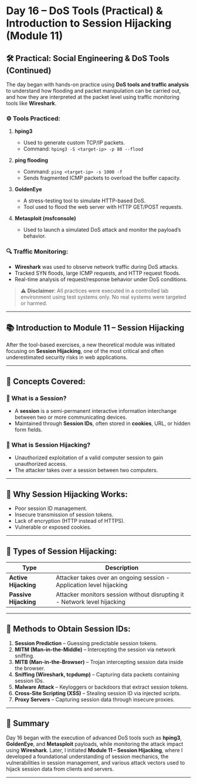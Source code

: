 # Day 16 – DoS Tools (Practical) & Introduction to Session Hijacking (Module 11)

## 🛠️ Practical: Social Engineering & DoS Tools (Continued)

The day began with hands-on practice using **DoS tools and traffic analysis** to understand how flooding and packet manipulation can be carried out, and how they are interpreted at the packet level using traffic monitoring tools like **Wireshark**.

### ⚙️ Tools Practiced:

1. **hping3**
   - Used to generate custom TCP/IP packets.
   - Command: `hping3 -S <target-ip> -p 80 --flood`
   
2. **ping flooding**
   - Command: `ping <target-ip> -s 1000 -f`
   - Sends fragmented ICMP packets to overload the buffer capacity.

3. **GoldenEye**
   - A stress-testing tool to simulate HTTP-based DoS.
   - Tool used to flood the web server with HTTP GET/POST requests.

4. **Metasploit (msfconsole)**
   - Used to launch a simulated DoS attack and monitor the payload’s behavior.

### 🔍 Traffic Monitoring:
- **Wireshark** was used to observe network traffic during DoS attacks.
- Tracked SYN floods, large ICMP requests, and HTTP request floods.
- Real-time analysis of request/response behavior under DoS conditions.

> ⚠️ **Disclaimer**: All practices were executed in a controlled lab environment using test systems only. No real systems were targeted or harmed.

---

## 📚 Introduction to Module 11 – Session Hijacking

After the tool-based exercises, a new theoretical module was initiated focusing on **Session Hijacking**, one of the most critical and often underestimated security risks in web applications.

---

## 📖 Concepts Covered:

### 🔹 What is a Session?
- A **session** is a semi-permanent interactive information interchange between two or more communicating devices.
- Maintained through **Session IDs**, often stored in **cookies**, URL, or hidden form fields.

### 🔹 What is Session Hijacking?
- Unauthorized exploitation of a valid computer session to gain unauthorized access.
- The attacker takes over a session between two computers.

---

## 🧠 Why Session Hijacking Works:
- Poor session ID management.
- Insecure transmission of session tokens.
- Lack of encryption (HTTP instead of HTTPS).
- Vulnerable or exposed cookies.

---

## 🔄 Types of Session Hijacking:

| Type | Description |
|------|-------------|
| **Active Hijacking** | Attacker takes over an ongoing session - Application level hijacking |
| **Passive Hijacking** | Attacker monitors session without disrupting it - Network level hijacking |

---

## 🧪 Methods to Obtain Session IDs:

1. **Session Prediction** – Guessing predictable session tokens.
2. **MITM (Man-in-the-Middle)** – Intercepting the session via network sniffing.
3. **MITB (Man-in-the-Browser)** – Trojan intercepting session data inside the browser.
4. **Sniffing (Wireshark, tcpdump)** – Capturing data packets containing session IDs.
5. **Malware Attack** – Keyloggers or backdoors that extract session tokens.
6. **Cross-Site Scripting (XSS)** – Stealing session ID via injected scripts.
7. **Proxy Servers** – Capturing session data through insecure proxies.

---

## 📝 Summary

Day 16 began with the execution of advanced DoS tools such as **hping3**, **GoldenEye**, and **Metasploit** payloads, while monitoring the attack impact using **Wireshark**. Later, I initiated **Module 11 – Session Hijacking**, where I developed a foundational understanding of session mechanics, the vulnerabilities in session management, and various attack vectors used to hijack session data from clients and servers.

---
